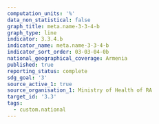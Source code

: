 ```yaml
---
computation_units: '%'
data_non_statistical: false
graph_title: meta.name-3-3-4-b
graph_type: line
indicator: 3.3.4.b
indicator_name: meta.name-3-3-4-b
indicator_sort_order: 03-03-04-0b
national_geographical_coverage: Armenia
published: true
reporting_status: complete
sdg_goal: '3'
source_active_1: true
source_organisation_1: Ministry of Health of RA
target_id: '3.3'
tags:
  - custom.national
---
```

